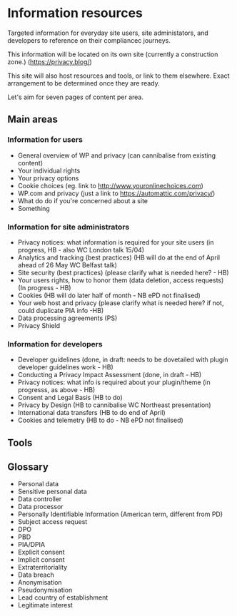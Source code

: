 # Information resources

Targeted information for everyday site users, site administators, and developers to reference on their compliancec journeys.

This information will be located on its own site (currently a construction zone.) (https://privacy.blog/)

This site will also host resources and tools, or link to them elsewhere. Exact arrangement to be determined once they are ready.

Let's aim for seven pages of content per area.

## Main areas

### Information for users
 + General overview of WP and privacy (can cannibalise from existing content)
 + Your individual rights
 + Your privacy options
 + Cookie choices (eg. link to http://www.youronlinechoices.com)
 + WP.com and privacy (just a link to https://automattic.com/privacy/)
 + What do do if you're concerned about a site
 + Something
 
### Information for site administrators
 + Privacy notices: what information is required for your site users (in progress, HB - also WC London talk 15/04)
 + Analytics and tracking (best practices) (HB will do at the end of April ahead of 26 May WC Belfast talk)
 + Site security (best practices) (please clarify what is needed here? - HB)
 + Your users rights, how to honor them (data deletion, access requests) (In progress - HB)
 + Cookies (HB will do later half of month - NB ePD not finalised)
 + Your web host and privacy (please clarify what is needed here? if not, could duplicate PIA info -HB)
 + Data processing agreements (PS)
 + Privacy Shield
 
### Information for developers
 + Developer guidelines (done, in draft: needs to be dovetailed with plugin developer guidelines work - HB) 
 + Conducting a Privacy Impact Assessment (done, in draft - HB)
 + Privacy notices: what info is required about your plugin/theme (in progresss, as above  - HB)
 + Consent and Legal Basis (HB to do)
 + Privacy by Design (HB to cannibalise WC Northeast presentation)
 + International data transfers (HB to do end of April)
 + Cookies and telemetry (HB to do - NB ePD not finalised)
 
## Tools


## Glossary

* Personal data
* Sensitive personal data
* Data controller
* Data processor
* Personally Identifiable Information (American term, different from PD)
* Subject access request
* DPO
* PBD
* PIA/DPIA
* Explicit consent
* Implicit consent
* Extraterritoriality
* Data breach
* Anonymisation
* Pseudonymisation
* Lead country of establishment
* Legitimate interest
